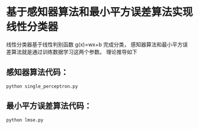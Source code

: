 # 基于感知器算法和最小平方误差算法实现线性分类器

线性分类器基于线性判别函数 g(x)=wx+b 完成分类， 感知器算法和最小平方误差算法就是通过训练数据学习这两个参数。
理论推导如下





## 感知器算法代码：
```
python single_perceptron.py
```

## 最小平方误差算法代码：
```
python lmse.py
```
